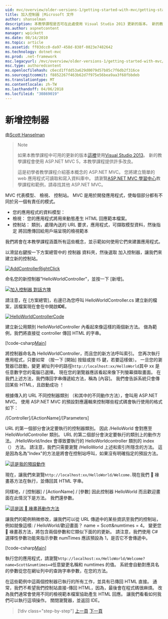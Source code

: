 ```yaml
---
uid: mvc/overview/older-versions-1/getting-started-with-mvc/getting-started-with-mvc-part2
title: 加入控制器 |Microsoft 文件
author: shanselman
description: 本教學課程是否可在此處使用 Visual Studio 2013 更新的版本。 新的教學課程會使用 ASP.NET MVC 5 提供許多改良 t...
ms.author: aspnetcontent
manager: wpickett
ms.date: 08/14/2010
ms.topic: article
ms.assetid: ff03dcc0-da97-458d-838f-0823e7482642
ms.technology: dotnet-mvc
ms.prod: .net-framework
msc.legacyurl: /mvc/overview/older-versions-1/getting-started-with-mvc/getting-started-with-mvc-part2
msc.type: authoredcontent
ms.openlocfilehash: c6ecd1ffdd53a629d0079d57b85c7f6db2f316ce
ms.sourcegitcommit: f8852267f463b62d7f975e56bea9aa3f68fbbdeb
ms.translationtype: MT
ms.contentlocale: zh-TW
ms.lasthandoff: 04/06/2018
ms.locfileid: "30869019"
---
```

<a name="adding-a-controller"></a>新增控制器
====================
由[Scott Hanselman](https://github.com/shanselman)

> > [!NOTE]
> > 如果本教學課程中可用的更新的版本[這裡](../../getting-started/introduction/getting-started.md)使用[Visual Studio 2013](https://www.microsoft.com/visualstudio/eng/2013-downloads)。 新的教學課程會使用 ASP.NET MVC 5，本教學課程提供許多改良。
> 
> 
> 這是初學者教學課程介紹基本概念的 ASP.NET MVC。 您將建立簡單的 web 應用程式可讀取和寫入資料庫中。 請瀏覽[ASP.NET MVC 學習中心](../../../index.md)教學課程和範例，請尋找其他 ASP.NET MVC。


MVC 代表模型、 檢視、 控制站。 MVC 是用於開發應用程式，使每個部分都有不同於另一個有責任的模式。

- 您的應用程式的資料模型：
- 檢視： 您的應用程式將用來動態產生 HTML 回應範本檔案。
- 控制站： 類別，處理內送的 URL 要求，應用程式，可擷取模型資料，然後指定 將回應傳回給用戶端呈現的檢視範本

我們將會在本教學課程涵蓋所有這些概念，並示範如何使用它們來建置應用程式。

以滑鼠右鍵按一下方案總管中的 控制器 資料夾，然後選取 加入控制器，讓我們來建立新的控制站。

[![AddControllerRightClick](getting-started-with-mvc-part2/_static/image2.png)](getting-started-with-mvc-part2/_static/image1.png)

命名您的新控制器"HelloWorldController"，並按一下 [新增]。

[![加入控制器 對話方塊](getting-started-with-mvc-part2/_static/image4.png)](getting-started-with-mvc-part2/_static/image3.png)

請注意，在 [方案總管]，右邊已為您呼叫 HelloWorldController.cs 建立新的檔案，該檔案現在會在中開啟**IDE**。

[![HelloWorldControllerCode](getting-started-with-mvc-part2/_static/image6.png)](getting-started-with-mvc-part2/_static/image5.png)

建立新公用類別 HelloWorldController 內看起來像這樣的兩個新方法。 做為範例，我們將直接從 controller 傳回 HTML 的字串。

[!code-csharp[Main](getting-started-with-mvc-part2/samples/sample1.cs)]

將控制器命名為 HelloWorldController，而且您的新方法呼叫索引。 您再次執行應用程式，只要如常 （按一下 [開始] 按鈕或按 f5 鍵，若要這樣做）。 一旦您的瀏覽器已啟動，變更 網址列中的路徑`http://localhost:xx/HelloWorld`其中 xx 是任意數字您的電腦已選擇。 現在您的瀏覽器應該看起來像下列螢幕擷取畫面。 在我們上述方法，我們傳回字串傳遞給方法，稱為 [內容]。 我們會告訴系統只會傳回某些 HTML，且啟動成功 ！

根據傳入的 URL 不同控制器類別 （和其中的不同動作方法），會叫用 ASP.NET MVC。 使用 ASP.NET MVC 的預設對應邏輯來控制哪些程式碼會執行使用的格式如下：

/[Controller]/[ActionName]/[Parameters]

URL 的第一個部分會決定要執行的控制器類別。 因此 /HelloWorld 會對應至 HelloWorldController 類別。 URL 的第二個部分會決定要執行的類別上的動作方法。 /HelloWorld/Index 會導致要執行的 HelloWorldcontroller 類別的 index （） 方法。 請注意，我們只需要瀏覽 /HelloWorld 上述和索引所隱含的方法。 這是因為名為"Index"的方法是將會在控制站呼叫，如果沒有明確指定的預設方法。

[![這是我的預設動作](getting-started-with-mvc-part2/_static/image8.png)](getting-started-with-mvc-part2/_static/image7.png)

現在，讓我們來瀏覽`http://localhost:xx/HelloWorld/Welcome.`現在我們  褖畫惎方法在執行，並傳回其 HTML 字串。

同樣地，/ [控制器] / [ActionName] / [參數] 因此控制器 HelloWorld 而且歡迎畫面在此情況下是方法。 我們還參數。

[![這是該  褖畫惎動作方法](getting-started-with-mvc-part2/_static/image10.png)](getting-started-with-mvc-part2/_static/image9.png)

讓我們的範例稍微修改，讓我們可以從 URL 傳遞中的某些資訊至我們的控制站，例如就像這樣: / HelloWorld/歡迎畫面？ name = Scott&amp;numtimes = 4。 變更您  褖畫惎方法，將包含兩個參數和它類似下面的的更新。 請注意，我們使用 C# 選擇性參數功能來指示參數 numTimes 應該預設為 1，是否它不會傳遞中。

[!code-csharp[Main](getting-started-with-mvc-part2/samples/sample2.cs)]

執行您的應用程式，請瀏覽`http://localhost:xx/HelloWorld/Welcome?name=Scott&numtimes=4`任意變更名稱和 numtimes 的值。 系統會自動對應具名的參數從您在網址列中的查詢字串參數，在您的方法。

在這些範例中這兩個控制器已執行的所有工作，並具有已傳回 HTML 直接。 通常，我們不希望我們控制站直接-傳回 HTML，因為，最後會在程式碼很麻煩。 改為我們通常會使用不同的檢視範本檔案協助產生 HTML 回應。 讓我們看看如何我們可以執行這項操作。 關閉瀏覽器，並返回 IDE。

> [!div class="step-by-step"]
> [上一頁](getting-started-with-mvc-part1.md)
> [下一頁](getting-started-with-mvc-part3.md)
